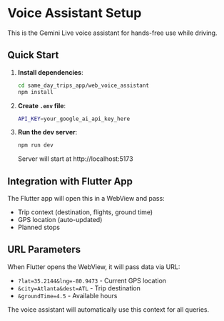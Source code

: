 # Voice Assistant Setup

This is the Gemini Live voice assistant for hands-free use while driving.

## Quick Start

1. **Install dependencies**:
   ```bash
   cd same_day_trips_app/web_voice_assistant
   npm install
   ```

2. **Create `.env` file**:
   ```bash
   API_KEY=your_google_ai_api_key_here
   ```

3. **Run the dev server**:
   ```bash
   npm run dev
   ```
   Server will start at http://localhost:5173

## Integration with Flutter App

The Flutter app will open this in a WebView and pass:
- Trip context (destination, flights, ground time)
- GPS location (auto-updated)
- Planned stops

## URL Parameters

When Flutter opens the WebView, it will pass data via URL:
- `?lat=35.2144&lng=-80.9473` - Current GPS location
- `&city=Atlanta&dest=ATL` - Trip destination
- `&groundTime=4.5` - Available hours

The voice assistant will automatically use this context for all queries.

